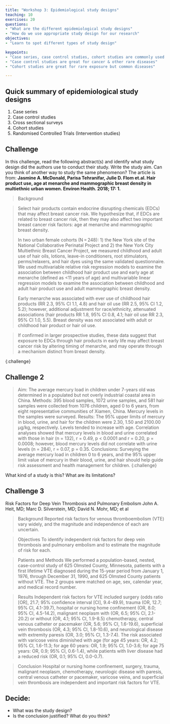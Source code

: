 ```yaml
---
title: "Workshop 3: Epidemiological study designs"
teaching: 10
exercises: 20
questions:
- "What are the different epidemiological study designs"
- "How do we use appropriate study design for our research"
objectives:
- "Learn to spot different types of study design"

keypoints:
- "Case series, case control studies, cohort studies are commonly used epidemiological study designs"
- "Case control studies are great for cancer & other rare diseases"
- "Cohort studies are great for rare exposure but common diseases"

---
```


## Quick summary of epidemiological study designs

1. Case series
2. Case control studies
3. Cross sectional surveys
4. Cohort studies
5. Randomised Controlled Trials (Intervention studies)

## Challenge
In this challenge, read the following abstract(s) and identify what study design did the authors use to conduct their study. Write the study aim. Can you think of another way to study the same phenomenon? The article is from:
**Jasmine A. McDonald, Parisa Tehranifar, Julie D. Flom et.al. Hair product use, age at menarche and mammographic breast density in multiethnic urban women. Environ Health. 2018; 17: 1.**


> Background

> Select hair products contain endocrine disrupting chemicals (EDCs) that may affect breast cancer risk. We hypothesize that, if EDCs are related to breast cancer risk, then they may also affect two important breast cancer risk factors: age at menarche and mammographic breast density.
>
> In two urban female cohorts (N = 248): 1) the New York site of the National Collaborative Perinatal Project and 2) the New York City Multiethnic Breast Cancer Project, we measured childhood and adult use of hair oils, lotions, leave-in conditioners, root stimulators, perms/relaxers, and hair dyes using the same validated questionnaire. We used multivariable relative risk regression models to examine the association between childhood hair product use and early age at menarche (defined as <11 years of age) and multivariable linear regression models to examine the association between childhood and adult hair product use and adult mammographic breast density.
>
> Early menarche was associated with ever use of childhood hair products (RR 2.3, 95% CI 1.1, 4.8) and hair oil use (RR 2.5, 95% CI 1.2, 5.2); however, additional adjustment for race/ethnicity, attenuated associations (hair products RR 1.8, 95% CI 0.8, 4.1; hair oil use RR 2.3, 95% CI 1.0, 5.5). Breast density was not associated with adult or childhood hair product or hair oil use.

>If confirmed in larger prospective studies, these data suggest that exposure to EDCs through hair products in early life may affect breast cancer risk by altering timing of menarche, and may operate through a mechanism distinct from breast density.
>
{:challenge}

## Challenge 2

> Aim: The average mercury load in children under 7-years old was determined in a populated but not overly industrial coastal area in China.
> Methods: 395 blood samples, 1072 urine samples, and 581 hair samples were collected from 1076 children, aged 0 to 6 years, from eight representative communities of Xiamen, China. Mercury levels in the samples were surveyed. Results: The 95% upper limits of mercury in blood, urine, and hair for the children were 2.30, 1.50 and 2100.00 μg/kg, respectively. Levels tended to increase with age.
> Correlation analyses showed that mercury levels in blood and urine correlated with those in hair (n = 132), r = 0.49, p < 0.0001 and r = 0.20, p = 0.0008; however, blood mercury levels did not correlate with urine levels (n = 284), r = 0.07, p = 0.35.
> Conclusions: Surveying the average mercury load in children 0 to 6 years, and the 95% upper limit value of mercury in their blood, urine, and hair should help guide risk assessment and health management for children.
{:challenge}

What kind of a study is this? What are its limitations?

## Challenge 3

Risk Factors for Deep Vein Thrombosis and Pulmonary Embolism
John A. Heit, MD; Marc D. Silverstein, MD; David N. Mohr, MD; et al

> Background  Reported risk factors for venous thromboembolism (VTE) vary widely, and the magnitude and independence of each are uncertain.

 > Objectives  To identify independent risk factors for deep vein thrombosis and pulmonary embolism and to estimate the magnitude of risk for each.

> Patients and Methods  We performed a population-based, nested, case-control study of 625 Olmsted County, Minnesota, patients with a first lifetime VTE diagnosed during the 15-year period from January 1, 1976, through December 31, 1990, and 625 Olmsted County patients without VTE. The 2 groups were matched on age, sex, calendar year, and medical record number.

> Results  Independent risk factors for VTE included surgery (odds ratio [OR], 21.7; 95% confidence interval [CI], 9.4-49.9), trauma (OR, 12.7; 95% CI, 4.1-39.7), hospital or nursing home confinement (OR, 8.0; 95% CI, 4.5-14.2), malignant neoplasm with (OR, 6.5; 95% CI, 2.1-20.2) or without (OR, 4.1; 95% CI, 1.9-8.5) chemotherapy, central venous catheter or pacemaker (OR, 5.6; 95% CI, 1.6-19.6), superficial vein thrombosis (OR, 4.3; 95% CI, 1.8-10.6), and neurological disease with extremity paresis (OR, 3.0; 95% CI, 1.3-7.4). The risk associated with varicose veins diminished with age (for age 45 years: OR, 4.2; 95% CI, 1.6-11.3; for age 60 years: OR, 1.9; 95% CI, 1.0-3.6; for age 75 years: OR, 0.9; 95% CI, 0.6-1.4), while patients with liver disease had a reduced risk (OR, 0.1; 95% CI, 0.0-0.7).

> Conclusion  Hospital or nursing home confinement, surgery, trauma, malignant neoplasm, chemotherapy, neurologic disease with paresis, central venous catheter or pacemaker, varicose veins, and superficial vein thrombosis are independent and important risk factors for VTE.

## Decide:
- What was the study design?
- Is the conclusion justified? What do you think?
